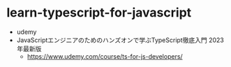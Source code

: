 # learn-typescript-for-javascript

- udemy
- JavaScriptエンジニアのためのハンズオンで学ぶTypeScript徹底入門 2023年最新版
  - https://www.udemy.com/course/ts-for-js-developers/
